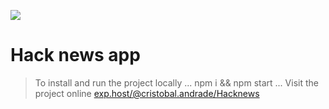![](AppPreview.gif)

# Hack news app

> To install and run the project locally
...
    npm i && npm start
...
> Visit the project online
[exp.host/@cristobal.andrade/Hacknews](https://exp.host/@cristobal.andrade/Hacknews)